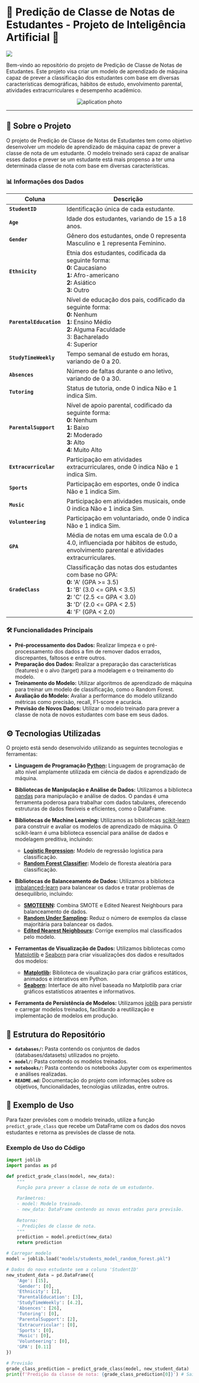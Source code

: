# 🧠 Predição de Classe de Notas de Estudantes - Projeto de Inteligência Artificial 🧠

<p align="left">
    <img src="https://img.shields.io/badge/Status-Finalizado-greendark?style=for-the-badge"/>
</p>

Bem-vindo ao repositório do projeto de Predição de Classe de Notas de Estudantes. Este projeto visa criar um modelo de aprendizado de máquina capaz de prever a classificação dos estudantes com base em diversas características demográficas, hábitos de estudo, envolvimento parental, atividades extracurriculares e desempenho acadêmico.

<p align="center">
  <img src="./images/aplication_photo.png" alt="aplication photo">
</p>

<hr>

## 📝 Sobre o Projeto

O projeto de Predição de Classe de Notas de Estudantes tem como objetivo desenvolver um modelo de aprendizado de máquina capaz de prever a classe de nota de um estudante. O modelo treinado será capaz de analisar esses dados e prever se um estudante está mais propenso a ter uma determinada classe de nota com base em diversas características.

### 📊 Informações dos Dados

| Coluna               | Descrição                                                                 |
|----------------------|---------------------------------------------------------------------------|
| **`StudentID`**      | Identificação única de cada estudante.                                   |
| **`Age`**            | Idade dos estudantes, variando de 15 a 18 anos.                         |
| **`Gender`**         | Gênero dos estudantes, onde 0 representa Masculino e 1 representa Feminino. |
| **`Ethnicity`**      | Etnia dos estudantes, codificada da seguinte forma:<br>**0:** Caucasiano<br>**1:** Afro-americano<br>**2:** Asiático<br>**3:** Outro |
| **`ParentalEducation`**  | Nível de educação dos pais, codificado da seguinte forma:<br>**0:** Nenhum<br>**1:** Ensino Médio<br>**2:** Alguma Faculdade<br>3: Bacharelado<br>4: Superior |
| **`StudyTimeWeekly`**    | Tempo semanal de estudo em horas, variando de 0 a 20.                  |
| **`Absences`**           | Número de faltas durante o ano letivo, variando de 0 a 30.             |
| **`Tutoring`**           | Status de tutoria, onde 0 indica Não e 1 indica Sim.                   |
| **`ParentalSupport`**    | Nível de apoio parental, codificado da seguinte forma:<br>**0:** Nenhum<br>**1:** Baixo<br>**2:** Moderado<br>**3:** Alto<br>**4:** Muito Alto |
| **`Extracurricular`**    | Participação em atividades extracurriculares, onde 0 indica Não e 1 indica Sim. |
| **`Sports`**             | Participação em esportes, onde 0 indica Não e 1 indica Sim.            |
| **`Music`**              | Participação em atividades musicais, onde 0 indica Não e 1 indica Sim. |
| **`Volunteering`**       | Participação em voluntariado, onde 0 indica Não e 1 indica Sim.        |
| **`GPA`**                | Média de notas em uma escala de 0.0 a 4.0, influenciada por hábitos de estudo, envolvimento parental e atividades extracurriculares. |
| **`GradeClass`**         | Classificação das notas dos estudantes com base no GPA:<br>**0:** 'A' (GPA >= 3.5)<br>**1:** 'B' (3.0 <= GPA < 3.5)<br>**2:** 'C' (2.5 <= GPA < 3.0)<br>**3:** 'D' (2.0 <= GPA < 2.5)<br>**4:** 'F' (GPA < 2.0) |


### 🛠️ Funcionalidades Principais

- **Pré-processamento dos Dados:** Realizar limpeza e o pré-processamento dos dados a fim de remover dados errados, discrepantes, faltosos e entre outros.
- **Preparação dos Dados:** Realizar a preparação das características (features) e o alvo (target) para a modelagem e o treinamento do modelo.
- **Treinamento do Modelo:** Utilizar algoritmos de aprendizado de máquina para treinar um modelo de classificação, como o Random Forest.
- **Avaliação do Modelo:** Avaliar a performance do modelo utilizando métricas como precisão, recall, F1-score e acurácia.
- **Previsão de Novos Dados:** Utilizar o modelo treinado para prever a classe de nota de novos estudantes com base em seus dados.

## ⚙️ Tecnologias Utilizadas

O projeto está sendo desenvolvido utilizando as seguintes tecnologias e ferramentas:

- **Linguagem de Programação [Python](https://www.python.org/):** Linguagem de programação de alto nível amplamente utilizada em ciência de dados e aprendizado de máquina.

- **Bibliotecas de Manipulação e Análise de Dados:** Utilizamos a biblioteca [pandas](https://pandas.pydata.org/) para manipulação e análise de dados. O pandas é uma ferramenta poderosa para trabalhar com dados tabulares, oferecendo estruturas de dados flexíveis e eficientes, como o DataFrame.

- **Bibliotecas de Machine Learning:** Utilizamos as bibliotecas [scikit-learn](https://scikit-learn.org/stable/) para construir e avaliar os modelos de aprendizado de máquina. O scikit-learn é uma biblioteca essencial para análise de dados e modelagem preditiva, incluindo:
  - **[Logistic Regression](https://scikit-learn.org/stable/modules/generated/sklearn.linear_model.LogisticRegression.html):** Modelo de regressão logística para classificação.
  - **[Random Forest Classifier](https://scikit-learn.org/stable/modules/generated/sklearn.ensemble.RandomForestClassifier.html):** Modelo de floresta aleatória para classificação.

- **Bibliotecas de Balanceamento de Dados:** Utilizamos a biblioteca [imbalanced-learn](https://imbalanced-learn.org/) para balancear os dados e tratar problemas de desequilíbrio, incluindo:
  - **[SMOTEENN](https://imbalanced-learn.org/stable/references/generated/imblearn.combine.SMOTEENN.html):** Combina SMOTE e Edited Nearest Neighbours para balanceamento de dados.
  - **[Random Under Sampling](https://imbalanced-learn.org/stable/references/generated/imblearn.under_sampling.RandomUnderSampler.html):** Reduz o número de exemplos da classe majoritária para balancear os dados.
  - **[Edited Nearest Neighbours](https://imbalanced-learn.org/stable/references/generated/imblearn.under_sampling.EditedNearestNeighbours.html):** Corrige exemplos mal classificados pelo modelo.

- **Ferramentas de Visualização de Dados:** Utilizamos bibliotecas como [Matplotlib](https://matplotlib.org/) e [Seaborn](https://seaborn.pydata.org/) para criar visualizações dos dados e resultados dos modelos:
  - **[Matplotlib](https://matplotlib.org/):** Biblioteca de visualização para criar gráficos estáticos, animados e interativos em Python.
  - **[Seaborn](https://seaborn.pydata.org/):** Interface de alto nível baseada no Matplotlib para criar gráficos estatísticos atraentes e informativos.

- **Ferramenta de Persistência de Modelos:** Utilizamos [joblib](https://joblib.readthedocs.io/en/latest/) para persistir e carregar modelos treinados, facilitando a reutilização e implementação de modelos em produção.


## 📂 Estrutura do Repositório

- **`databases/`:** Pasta contendo os conjuntos de dados (databases/datasets) utilizados no projeto.
- **`model/`:** Pasta contendo os modelos treinados.
- **`notebooks/`:** Pasta contendo os notebooks Jupyter com os experimentos e análises realizadas.
- **`README.md`:** Documentação do projeto com informações sobre os objetivos, funcionalidades, tecnologias utilizadas, entre outros.

## 📝 Exemplo de Uso

Para fazer previsões com o modelo treinado, utilize a função `predict_grade_class` que recebe um DataFrame com os dados dos novos estudantes e retorna as previsões de classe de nota.

### Exemplo de Uso do Código

```python
import joblib
import pandas as pd

def predict_grade_class(model, new_data):
    """
    Função para prever a classe de nota de um estudante.
    
    Parâmetros:
    - model: Modelo treinado.
    - new_data: DataFrame contendo as novas entradas para previsão.
    
    Retorna:
    - Predições de classe de nota.
    """
    prediction = model.predict(new_data)
    return prediction

# Carregar modelo
model = joblib.load("models/students_model_random_forest.pkl")

# Dados do novo estudante sem a coluna 'StudentID'
new_student_data = pd.DataFrame({
    'Age': [15],
    'Gender': [0],
    'Ethnicity': [2],
    'ParentalEducation': [3],
    'StudyTimeWeekly': [4.2],
    'Absences': [26],
    'Tutoring': [0],
    'ParentalSupport': [2],
    'Extracurricular': [0],
    'Sports': [0],
    'Music': [0],
    'Volunteering': [0],
    'GPA': [0.11]
})

# Previsão
grade_class_prediction = predict_grade_class(model, new_student_data)
print(f'Predição da classe de nota: {grade_class_prediction[0]}') # Saída: 4.0
